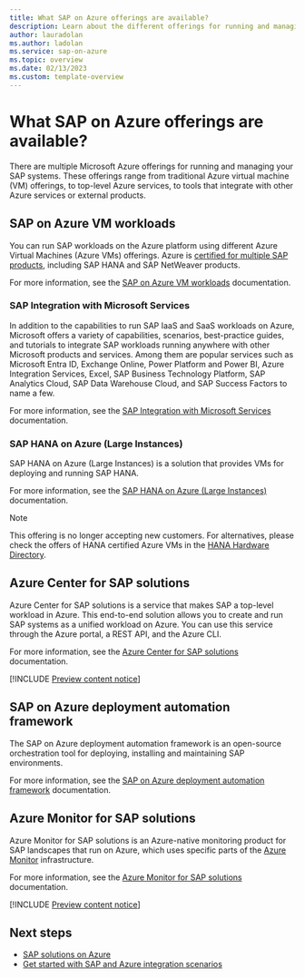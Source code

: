 ```yaml
---
title: What SAP on Azure offerings are available?
description: Learn about the different offerings for running and managing your SAP systems on Azure. These include SAP virtual machine workloads, Azure Center for SAP solutions, the SAP on Azure deployment automation framework, and Azure Monitor for SAP solutions.
author: lauradolan
ms.author: ladolan
ms.service: sap-on-azure
ms.topic: overview 
ms.date: 02/13/2023
ms.custom: template-overview
---
```


# What SAP on Azure offerings are available?

There are multiple Microsoft Azure offerings for running and managing your SAP systems. These offerings range from traditional Azure virtual machine (VM) offerings, to top-level Azure services, to tools that integrate with other Azure services or external products.

## SAP on Azure VM workloads

You can run SAP workloads on the Azure platform using different Azure Virtual Machines (Azure VMs) offerings. Azure is [certified for multiple SAP products](workloads/certifications.md), including SAP HANA and SAP NetWeaver products. 

For more information, see the [SAP on Azure VM workloads](workloads/get-started.md) documentation.

### SAP Integration with Microsoft Services

In addition to the capabilities to run SAP IaaS and SaaS workloads on Azure, Microsoft offers a variety of capabilities, scenarios, best-practice guides, and tutorials to integrate SAP workloads running anywhere with other Microsoft products and services. Among them are popular services such as Microsoft Entra ID, Exchange Online, Power Platform and Power BI, Azure Integration Services, Excel, SAP Business Technology Platform, SAP Analytics Cloud, SAP Data Warehouse Cloud, and SAP Success Factors to name a few.

For more information, see the [SAP Integration with Microsoft Services](workloads/integration-get-started.md) documentation.

### SAP HANA on Azure (Large Instances)

SAP HANA on Azure (Large Instances) is a solution that provides VMs for deploying and running SAP HANA. 

For more information, see the [SAP HANA on Azure (Large Instances)](large-instances/hana-overview-architecture.md) documentation.

> [!NOTE]
> This offering is no longer accepting new customers. For alternatives, please check the offers of HANA certified Azure VMs in the [HANA Hardware Directory](https://www.sap.com/dmc/exp/2014-09-02-hana-hardware/enEN/#/solutions?filters=iaas;ve:24).

## Azure Center for SAP solutions

Azure Center for SAP solutions is a service that makes SAP a top-level workload in Azure. This end-to-end solution allows you to create and run SAP systems as a unified workload on Azure. You can use this service through the Azure portal, a REST API, and the Azure CLI. 

For more information, see the [Azure Center for SAP solutions](center-sap-solutions/overview.md) documentation.

[!INCLUDE [Preview content notice](./center-sap-solutions/includes/preview.md)]

## SAP on Azure deployment automation framework

The SAP on Azure deployment automation framework is an open-source orchestration tool for deploying, installing and maintaining SAP environments.

For more information, see the [SAP on Azure deployment automation framework](automation/deployment-framework.md) documentation.

## Azure Monitor for SAP solutions

Azure Monitor for SAP solutions is an Azure-native monitoring product for SAP landscapes that run on Azure, which uses specific parts of the [Azure Monitor](../azure-monitor/overview.md) infrastructure.

For more information, see the [Azure Monitor for SAP solutions](monitor/about-azure-monitor-sap-solutions.md) documentation.

[!INCLUDE [Preview content notice](./monitor/includes/preview-azure-monitor.md)]

## Next steps

- [SAP solutions on Azure](https://azure.microsoft.com/solutions/sap/)
- [Get started with SAP and Azure integration scenarios](workloads/integration-get-started.md)
